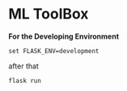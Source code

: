 # ML ToolBox

**For the Developing Environment** 

`set FLASK_ENV=development`

after that 

`flask run`